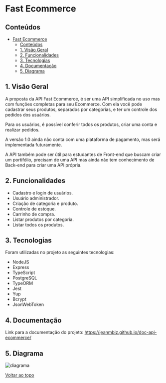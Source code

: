# Fast Ecommerce

## Conteúdos

- [Fast Ecommerce](#fast-ecommerce)
  - [Conteúdos](#conteúdos)
  - [1. Visão Geral](#1-visão-geral)
  - [2. Funcionalidades](#2-funcionalidades)
  - [3. Tecnologias](#3-tecnologias)
  - [4. Documentação](#4-documentação)
  - [5. Diagrama](#5-diagrama)

## 1. Visão Geral

A proposta da API Fast Ecommerce, é ser uma API simplificada no uso mas com funções completas para seu Ecommerce. Com ela você pode cadastrar seus produtos, separados por categorias, e ter um controle dos pedidos dos usuários.

Para os usuários, é possível conferir todos os produtos, criar uma conta e realizar pedidos.

A versão 1.0 ainda não conta com uma plataforma de pagamento, mas será implementada futuramente.

A API também pode ser útil para estudantes de Front-end que buscam criar um portifólio, precisam de uma API mas ainda não tem conhecimento de Back-end para criar uma API própria.

## 2. Funcionalidades

- Cadastro e login de usuários.
- Usuário administrador.
- Criação de categoria e produto.
- Controle de estoque.
- Carrinho de compra.
- Listar produtos por categoria.
- Listar todos os produtos.

## 3. Tecnologias

Foram utilizadas no projeto as seguintes tecnologias:

- NodeJS
- Express
- TypeScript
- PostgreSQL
- TypeORM
- Jest
- Yup
- Bcrypt
- JsonWebToken

## 4. Documentação

Link para a documentação do projeto: https://jeanmbiz.github.io/doc-api-ecommerce/


## 5. Diagrama
![diagrama](https://user-images.githubusercontent.com/71359547/213918096-9ed46621-70f6-4afa-819b-34ae76d368e4.PNG)


[Voltar ao topo](#fast-ecommerce)


